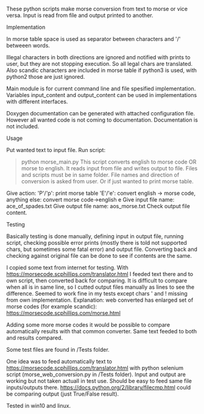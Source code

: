 

These python scripts make morse conversion from text to morse or vice versa. Input is read from fíle and output printed to another.

Implementation

In morse table space is used as separator between characters and '/' betweeen words.

Illegal characters in both directions are ignored and notified with prints to user, but they are not stopping execution. So all legal chars are translated. Also scandic characters are included in morse table if python3 is used, with python2 those are just ignored.

Main module is for current command line and file spesified implementation. Variables input_content and output_content can be used in implementations with different interfaces.

Doxygen documentation can be generated with attached configuration file. However all wanted code is not coming to documentation. Documentation is not included. 

Usage

Put wanted text to input file. Run script:
>python morse_main.py
This script converts english to morse code OR morse to english.
It reads input from file and writes output to file. Files and scripts must be in same folder.
File names and direction of conversion is asked from user. Or if just wanted to print morse table.

Give action: 'P'/'p': print morse table 
'E'/'e': convert english -> morse code,
anything else: convert morse code->english
e
Give input file name:  ace_of_spades.txt
Give output file name: aos_morse.txt
Check output file content.

Testing

Basically testing is done manually, defining input in output file, running script, checking possible error prints (mostly there is told not supported chars, but sometimes some fatal error) and output file. Converting back and checking against original file can be done to see if contents are the same.

I copied some text from internet for testing. With https://morsecode.scphillips.com/translator.html I feeded text there and to own script, then converted back for comparing. It is difficult to compare when all is in same line, so I cutted output files manually as lines to see the difference. Seemed to work fine in my tests except chars ' and ! missing from own implementation. Explanation: web converted has enlarged set of morse codes (for example scandic):  https://morsecode.scphillips.com/morse.html

Adding some more morse codes it would be possible to compare automatically results with that common converter. Same text feeded to both and results compared.

Some test files are found in /Tests folder.

One idea was to feed automatically text to  https://morsecode.scphillips.com/translator.html with python selenium script (morse_web_conversion.py in /Tests folder). Input and output are working but not taken actuall in test use. Should be easy to feed same file inputs/outputs there. https://docs.python.org/2/library/filecmp.html could be comparing output (just True/False result).

Tested in win10 and linux.

